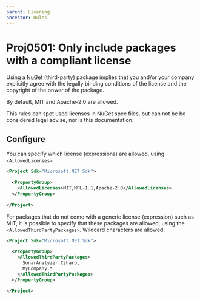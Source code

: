 ```yaml
---
parent: Licening
ancestor: Rules
---
```


# Proj0501: Only include packages with a compliant license
Using a [NuGet](https://www.nuget.org) (third-party) package implies that you
and/or your company explicitly agree with the legally binding conditions of the
license and the copyright of the onwer of the package.

By default, MIT and Apache-2.0 are allowed.

This rules can spot used licenses in NuGet spec files, but can not be be
considered legal advise, nor is this documentation.

## Configure
You can specify which license (expressions) are allowed, using `<AllowedLicenses>`.

``` xml
<Project Sdk="Microsoft.NET.Sdk">

  <PropertyGroup>
    <AllowedLicenses>MIT,MPL-1.1,Apache-2.0</AllowedLicenses>
  </PropertyGroup>
  
</Project>
```

For packages that do not come with a generic license (expression) such as MIT,
it is possible to specify that these packages are allowed, using the 
`<AllowedThirdPartyPackages>`. Wildcard characters are allowed.

``` xml
<Project Sdk="Microsoft.NET.Sdk">

  <PropertyGroup>
    <AllowedThirdPartyPackages>
      SonarAnalyzer.Csharp,
      MyCompany.*
    </AllowedThirdPartyPackages>
  </PropertyGroup>

</Project>
```
